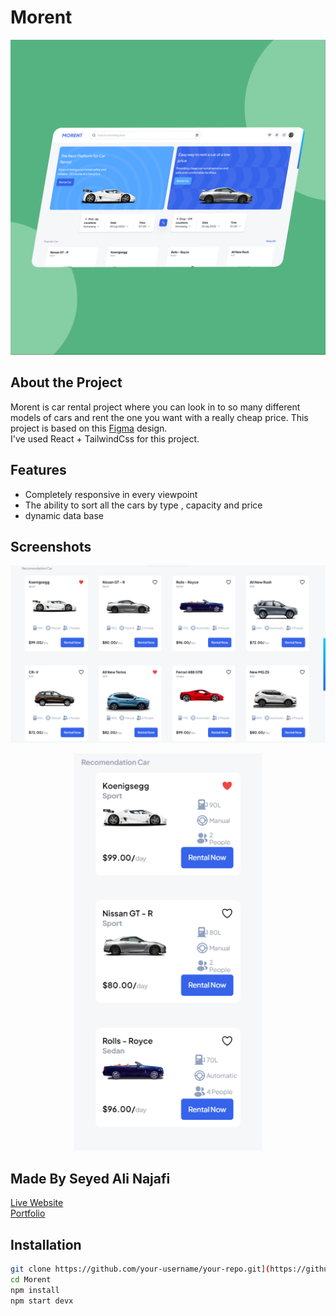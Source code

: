 # Morent

![Project Logo](morent.png)

## About the Project
Morent is car rental project where you can look in to so many different models of cars and rent the one you want with a really cheap price. This project is based on this [Figma](https://www.figma.com/design/1H0CqqHXNogN0c5E6WpEqI/Car-Rent-Website-Design---Pickolab-Studio-(Community)?node-id=1-5&p=f&t=Ruk5V5VOFYlUtEXa-0) design.  
I've used React + TailwindCss for this project.

## Features
- Completely responsive in every viewpoint
- The ability to sort all the cars by type , capacity and price
- dynamic data base

## Screenshots
![2](desktop.png) 
<p align="center">
  <img src="mobile.png" width="300" alt="Description">
</p>


## Made By Seyed Ali Najafi
[Live Website](https://mizan-app.ir)  
[Portfolio](https://seyedalinajafi.ir)


## Installation
```bash
git clone https://github.com/your-username/your-repo.git](https://github.com/SeyedAliNajafi/Morent
cd Morent
npm install
npm start devx


